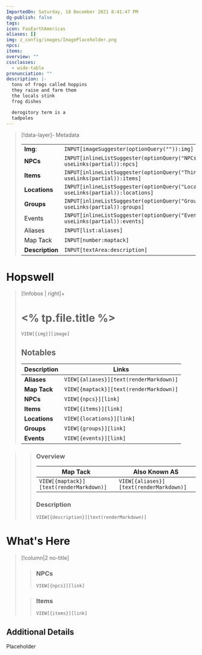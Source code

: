 ```yaml
---
ImportedOn: Saturday, 18 December 2021 8:41:47 PM
dg-publish: false
tags: 
icon: FasEarthAmericas
aliases: []
img: z_config/images/ImagePlaceholder.png
npcs: 
items: 
overview: ""
cssclasses:
  - wide-table
pronunciation: ""
description: |-
  tons of frogs called hoppins
  they raise and farm them
  the locals stink
  frog dishes

  derogitory term is a
  tadpoles
---
```



> [!data-layer]- Metadata
>
> |                                       |                                  |
>| ----- | ----- |
>| **Img**: |`INPUT[imageSuggester(optionQuery("")):img]`|
> |**NPCs** | `INPUT[inlineListSuggester(optionQuery("NPCs"), useLinks(partial)):npcs]`|
> |**Items** | `INPUT[inlineListSuggester(optionQuery("Things"), useLinks(partial)):items]`|
> |**Locations** | `INPUT[inlineListSuggester(optionQuery("Locations"), useLinks(partial)):locations]`|
> |**Groups** | `INPUT[inlineListSuggester(optionQuery("Groups"), useLinks(partial)):groups]`|
> |Events | `INPUT[inlineListSuggester(optionQuery("Events"), useLinks(partial)):events]`|
> |Aliases|`INPUT[list:aliases]`|
> |Map Tack|`INPUT[number:maptack]`|
> |**Description** |`INPUT[textArea:description]`|
# Hopswell
> [!infobox | right]+
> # <% tp.file.title %>
> `VIEW[{img}][image]`
> ## Notables
> | Description |  Links |
> | ---- | --- |
> | **Aliases** | `VIEW[{aliases}][text(renderMarkdown)]` |
> | **Map Tack** | `VIEW[{maptack}][text(renderMarkdown)]` |
> | **NPCs** | `VIEW[{npcs}][link]` |
> | **Items** | `VIEW[{items}][link]` |
> | **Locations** | `VIEW[{locations}][link]` |
> | **Groups** | `VIEW[{groups}][link]` |
> | **Events** | `VIEW[{events}][link]` |
> 

>>### Overview
>>| Map Tack | Also Known AS|
>>| ----- | ----- |
>>|`VIEW[{maptack}][text(renderMarkdown)]`|`VIEW[{aliases}][text(renderMarkdown)]`|
>>
>> ### Description
>> `VIEW[{description}][text(renderMarkdown)]`
# What's Here
> [!column|2 no-title]
>
>>
>> ### NPCs
>> `VIEW[{npcs}][link]`
>>  
>
>
>> ### Items
>> `VIEW[{items}][link]`

## Additional Details
Placeholder
